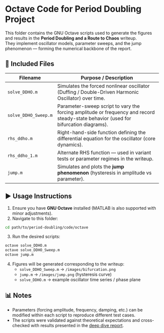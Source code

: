 # Octave Code for Period Doubling Project

This folder contains the GNU Octave scripts used to generate the figures and results in the **Period Doubling and a Route to Chaos** writeup.  
They implement oscillator models, parameter sweeps, and the jump phenomenon — forming the numerical backbone of the report.

## 📂 Included Files

| Filename | Purpose / Description |
|----------|------------------------|
| `solve_DDHO.m`       | Simulates the forced nonlinear oscillator (Duffing / Double-Driven Harmonic Oscillator) over time. |
| `solve_DDHO_Sweep.m` | Parameter-sweep script to vary the forcing amplitude or frequency and record steady-state behavior (used for bifurcation diagrams). |
| `rhs_ddho.m`         | Right-hand-side function defining the differential equation for the oscillator (core dynamics). |
| `rhs_ddho_1.m`       | Alternate RHS function — used in variant tests or parameter regimes in the writeup. |
| `jump.m`             | Simulates and plots the **jump phenomenon** (hysteresis in amplitude vs parameter). |

## ▶️ Usage Instructions

1. Ensure you have **GNU Octave** installed (MATLAB is also supported with minor adjustments).  
2. Navigate to this folder:

```bash
cd path/to/period-doubling/code/octave
```

3. Run the desired scripts:

```bash
octave solve_DDHO.m
octave solve_DDHO_Sweep.m
octave jump.m
```

4. Figures will be generated corresponding to the writeup:
   - `solve_DDHO_Sweep.m` → `/images/bifurcation.png`  
   - `jump.m` → `/images/jump.png` (hysteresis curve)  
   - `solve_DDHO.m` → example oscillator time series / phase plane  

## 📊 Notes

- Parameters (forcing amplitude, frequency, damping, etc.) can be modified within each script to reproduce different test cases.  
- The scripts were validated against theoretical expectations and cross-checked with results presented in the [deep dive report](../../_posts/2025-09-29-deep-dive-period-doubling.md).
